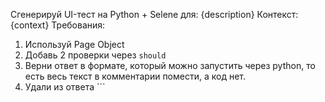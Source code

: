 Сгенерируй UI-тест на Python + Selene для: {description}
Контекст: {context}
Требования:
1. Используй Page Object
2. Добавь 2 проверки через `should`
3. Верни ответ в формате, который можно запустить через python, то есть весь текст в комментарии помести, а код нет.
4. Удали из ответа ```